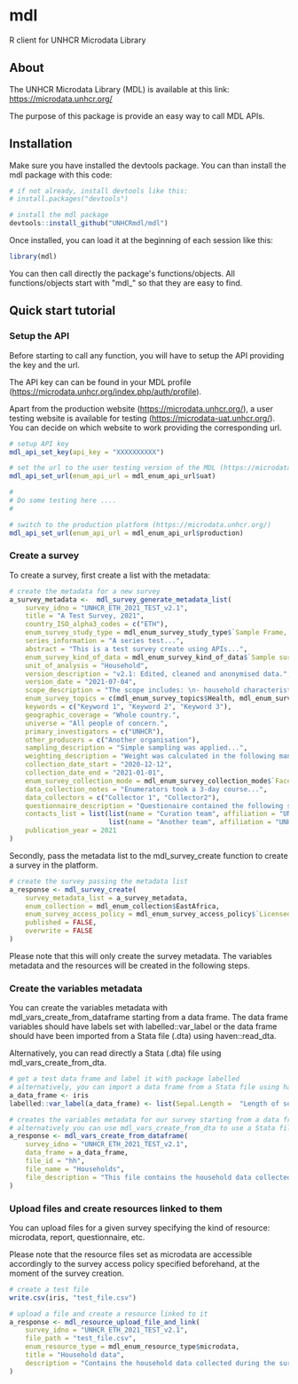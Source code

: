 # mdl
R client for UNHCR Microdata Library

## About
The UNHCR Microdata Library (MDL) is available at this link: https://microdata.unhcr.org/

The purpose of this package is provide an easy way to call MDL APIs. 

## Installation
Make sure you have installed the devtools package. You can than install the mdl package with this code:

``` r
# if not already, install devtools like this: 
# install.packages("devtools")

# install the mdl package
devtools::install_github("UNHCRmdl/mdl")
```


Once installed, you can load it at the beginning of each session like this:
```r
library(mdl)
```
You can then call directly the package's functions/objects. 
All functions/objects start with "mdl_" so that they are easy to find.


## Quick start tutorial

### Setup the API

Before starting to call any function, you will have to setup the API providing the key and the url.


The API key can can be found in your MDL profile (https://microdata.unhcr.org/index.php/auth/profile).


Apart from the production website (https://microdata.unhcr.org/), a user testing website is available for testing (https://microdata-uat.unhcr.org/). You can decide on which website to work providing the corresponding url.

```r
# setup API key
mdl_api_set_key(api_key = "XXXXXXXXXX")

# set the url to the user testing version of the MDL (https://microdata-uat.unhcr.org/)
mdl_api_set_url(enum_api_url = mdl_enum_api_url$uat)

#
# Do some testing here ....
#

# switch to the production platform (https://microdata.unhcr.org/)
mdl_api_set_url(enum_api_url = mdl_enum_api_url$production)
```

### Create a survey

To create a survey, first create a list with the metadata:

```r
# create the metadata for a new survey
a_survey_metadata <-  mdl_survey_generate_metadata_list(
    survey_idno = "UNHCR_ETH_2021_TEST_v2.1",
    title = "A Test Survey, 2021",
    country_ISO_alpha3_codes = c("ETH"),
    enum_survey_study_type = mdl_enum_survey_study_type$`Sample Frame, Households [sf/hh]`,
    series_information = "A series test...",
    abstract = "This is a test survey create using APIs...",
    enum_survey_kind_of_data = mdl_enum_survey_kind_of_data$`Sample survey data [ssd]`,
    unit_of_analysis = "Household",
    version_description = "v2.1: Edited, cleaned and anonymised data.",
    version_date = "2021-07-04",
    scope_description = "The scope includes: \n- household characteristics \n- dwellings",
    enum_survey_topics = c(mdl_enum_survey_topics$Health, mdl_enum_survey_topics$Protection),
    keywords = c("Keyword 1", "Keyword 2", "Keyword 3"),
    geographic_coverage = "Whole country.",
    universe = "All people of concern.",
    primary_investigators = c("UNHCR"),
    other_producers = c("Another organisation"),
    sampling_description = "Simple sampling was applied...",
    weighting_description = "Weight was calculated in the following manner...",
    collection_date_start = "2020-12-12",
    collection_date_end = "2021-01-01",
    enum_survey_collection_mode = mdl_enum_survey_collection_mode$`Face-to-face [f2f]`,
    data_collection_notes = "Enumerators took a 3-day course...",
    data_collectors = c("Collector 1", "Collector2"),
    questionnaire_description = "Questionaire contained the following sections: ... ",
    contacts_list = list(list(name = "Curation team", affiliation = "UNHCR", email = "xxx@xxx.org"),
                         list(name = "Another team", affiliation = "UNHCR", email = "xxx2@xxx.org")),
    publication_year = 2021
)
```


Secondly, pass the metadata list to the mdl_survey_create function to create a survey in the platform.
```r
# create the survey passing the metadata list
a_response <- mdl_survey_create(
    survey_metadata_list = a_survey_metadata,
    enum_collection = mdl_enum_collection$EastAfrica,
    enum_survey_access_policy = mdl_enum_survey_access_policy$`Licensed use files`,
    published = FALSE,
    overwrite = FALSE
)
```
Please note that this will only create the survey metadata. The variables metadata and the resources will be created in the following steps.


### Create the variables metadata

You can create the variables metadata with mdl_vars_create_from_dataframe starting from a data frame. The data frame variables should have labels set with labelled::var_label or the data frame should have been imported from a Stata file (.dta) using haven::read_dta.

Alternatively, you can read directly a Stata (.dta) file using mdl_vars_create_from_dta.

```r
# get a test data frame and label it with package labelled
# alternatively, you can import a data frame from a Stata file using haven::read_dta
a_data_frame <- iris
labelled::var_label(a_data_frame) <- list(Sepal.Length =  "Length of sepal", Sepal.Width = "Width of sepal", Petal.Length = "Length of petal", Petal.Width = "Width of Petal", Species = "Species")

# creates the variables metadata for our survey starting from a data frame
# alternatively you can use mdl_vars_create_from_dta to use a Stata file instead
a_response <- mdl_vars_create_from_dataframe(
    survey_idno = "UNHCR_ETH_2021_TEST_v2.1",
    data_frame = a_data_frame,
    file_id = "hh",
    file_name = "Households",
    file_description = "This file contains the household data collected during the survey."
)
```


### Upload files and create resources linked to them

You can upload files for a given survey specifying the kind of resource: microdata, report, questionnaire, etc. 

Please note that the resource files set as microdata are accessible accordingly to the survey access policy specified beforehand, at the moment of the survey creation.

```r
# create a test file
write.csv(iris, "test_file.csv")

# upload a file and create a resource linked to it
a_response <- mdl_resource_upload_file_and_link(
    survey_idno = "UNHCR_ETH_2021_TEST_v2.1",
    file_path = "test_file.csv",
    enum_resource_type = mdl_enum_resource_type$microdata,
    title = "Household data",
    description = "Contains the household data collected during the survey"
)
```



